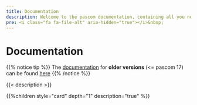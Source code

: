 ```yaml
---
title: Documentation
description: Welcome to the pascom documentation, containing all you need to know regarding the phone system, our Clients and our Release Notes
pre: <i class="fa fa-file-alt" aria-hidden="true"></i>&nbsp;
---
```

# Documentation

{{% notice tip %}}
The [documentation](https://www.pascom.net/doc-old/en/) for **older versions** (<= pascom 17) can be found [here](https://www.pascom.net/doc-old/en/)
{{% /notice %}}

{{< description >}}

{{%children style="card" depth="1" description="true" %}}